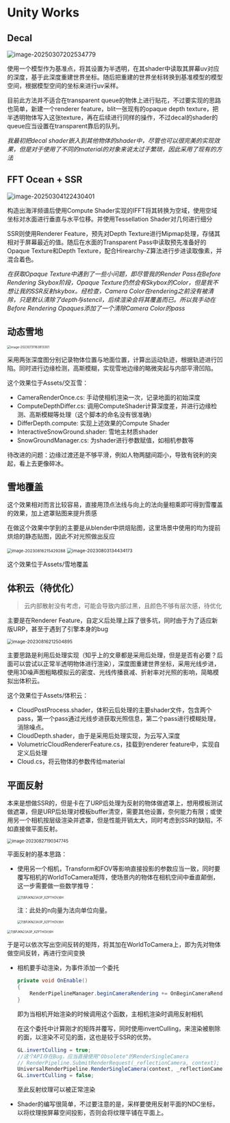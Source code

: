 # Unity Works

## Decal

![image-20250307202534779](./README.assets/image-20250307202534779.png)

使用一个模型作为基准点，将其设置为半透明，在其shader中读取其屏幕uv对应的深度，基于此深度重建世界坐标。随后把重建的世界坐标转换到基准模型的模型空间，根据模型空间的坐标来进行uv采样。

目前此方法并不适合在transparent queue的物体上进行贴花，不过要实现的思路也简单，新建一个renderer feature，blit一张现有的opaque depth texture，把半透明物体写入这张texture，再在后续进行同样的操作，不过decal的shader的queue应当设置在transparent靠后的队列。

*我最初把decal shader嵌入到其他物体的shader中，尽管也可以很完美的实现效果，但是对于使用了不同的material的对象来说太过于繁琐，因此采用了现有的方法*



## FFT Ocean + SSR	

![image-20250304122430401](./README.assets/image-20250304122430401.png)

构造出海洋频谱后使用Compute Shader实现的IFFT将其转换为空域，使用空域坐标对水面进行垂直与水平位移。并使用Tessellation Shader对几何进行细分

SSR则使用Renderer Feature，预先对Depth Texture进行Mipmap处理，存储其相对于屏幕最近的值。随后在水面的Transparent Pass中读取预先准备好的Opaque Texture和Depth Texture，配合Hirearchy-Z算法进行步进读取像素，并混合着色。

*在获取Opaque Texture中遇到了一些小问题，即尽管我的Render Pass在Before Rendering Skybox阶段，Opaque Texture仍然会有Skybox的Color，但是我不想让我的SSR反射skybox。经检查，Camera Color在rendering之前没有被清除，只是默认清除了depth与stencil，后续渲染会将其覆盖而已。所以我手动在Before Rendering Opaques添加了一个清除Camera Color的pass*

## 动态雪地



<img src="./README.assets/image-20230731163813301.png" alt="image-20230731163813301" style="zoom:50%;" />

采用两张深度图分别记录物体位置与地面位置，计算出运动轨迹，根据轨迹进行凹陷。同时进行边缘检测，高斯模糊，实现雪地边缘的略微突起与内部平滑凹陷。

这个效果位于Assets/交互雪：

- CameraRenderOnce.cs: 手动使相机渲染一次，记录地面的初始深度
- ComputeDepthDiffer.cs: 调用ComputeShader计算深度差，并进行边缘检测、高斯模糊等处理（这个脚本的命名没有很准确）
- DifferDepth.compute: 实现上述效果的Compute Shader
- InteractiveSnowGround.shader: 雪地主材质shader
- SnowGroundManager.cs: 为shader进行参数赋值，如相机参数等

待改进的问题：边缘过渡还是不够平滑，例如人物两腿间距小，导致有锐利的突起，看上去更像碎冰。



## 雪地覆盖

这个效果相对而言比较容易，直接用顶点法线与向上的法向量相乘即可得到雪覆盖的效果，加上遮罩贴图来提升质感

在做这个效果中学到的主要是从blender中烘焙贴图，这里场景中使用的均为提前烘焙的静态贴图，因此不对光照做出反应

<img src="./README.assets/image-20230816215429288.png" alt="image-20230816215429288" style="zoom:67%;" />

<img src="./README.assets/image-20230803134434173.png" alt="image-20230803134434173" style="zoom:75%;" />

这个效果位于Assets/雪地覆盖

## 体积云（待优化）

> 云内部散射没有考虑，可能会导致内部过黑，且颜色不够有层次感，待优化

主要是在Renderer Feature，自定义后处理上踩了很多坑，同时由于为了适应新版URP，甚至于遇到了引擎本身的bug

<img src="./README.assets/image-20230816212504895.png" alt="image-20230816212504895" style="zoom:75%;" />

主要思路是利用后处理实现（知乎上的文章都是采用后处理，但是是否有必要？后面可以尝试以正常半透明物体进行渲染），深度图重建世界坐标，采用光线步进，使用3D噪声图粗略模拟云的密度、光线传播衰减、折射率对光照的影响，简略模拟出体积云。

这个效果位于Assets/体积云：

- CloudPostProcess.shader，体积云后处理的主要shader文件，包含两个pass，第一个pass通过光线步进获取光照信息，第二个pass进行模糊处理，消除噪点。
- CloudDepth.shader，由于是采用后处理实现，为云写入深度
- VolumetricCloudRendererFeature.cs，挂载到renderer feature中，实现自定义后处理
- Cloud.cs，将云物体的参数传给material

## 平面反射

本来是想做SSR的，但是卡在了URP后处理为反射的物体做遮罩上，想用模板测试做遮罩，但是URP后处理对模板buffer清空，需要其他设置，奈何能力有限；或使用另一个相机按层级渲染并遮罩，但是性能开销太大，同时考虑到SSR的缺陷，不如直接做平面反射。

<img src="./README.assets/image-20230827190347745.png" alt="image-20230827190347745" style="zoom:70%;" />

平面反射的基本思路：

- 使用另一个相机，Transform和FOV等影响直接投影的参数应当一致，同时要覆写相机的WorldToCamera矩阵，使场景内的物体在相机空间中垂直颠倒，这一步需要做一些数学推导：

  <img src="./README.assets/平面反射图示.jpg" alt="7[BPJKN23A3P_XZPTHOV]6H" style="zoom:50%;" />

  注：此处的n向量为法向单位向量。

  <img src="./README.assets/平面反射公式推导1.jpg" alt="7[BPJKN23A3P_XZPTHOV]6H" style="zoom:50%;" />

<img src="./README.assets/平面反射公式推导2.jpg" alt="7[BPJKN23A3P_XZPTHOV]6H" style="zoom:50%;" />

于是可以依次写出空间反转的矩阵，将其加在WorldToCamera上，即为先对物体做空间反转，再进行空间变换

- 相机要手动渲染，为事件添加一个委托

  ```C#
  private void OnEnable()
  {
      RenderPipelineManager.beginCameraRendering += OnBeginCameraRendering;
  }
  ```

  即为当相机开始渲染的时候调用这个函数，主相机渲染时调用反射相机

  在这个委托中计算刚才的矩阵并覆写，同时使用invertCulling，来渲染被剔除的面，以渲染不可见的面，这也是较于SSR的优势。

  ```C#
  GL.invertCulling = true;
  //这个API存在Bug，应当直接使用"Obsolete"的RenderSingleCamera
  // RenderPipeline.SubmitRenderRequest(_reflectionCamera, context);
  UniversalRenderPipeline.RenderSingleCamera(context, _reflectionCamera);
  GL.invertCulling = false;
  ```

  至此反射纹理可以被正常渲染

- Shader的编写很简单，不过要注意的是，采样要使用反射平面的NDC坐标，以将纹理按屏幕空间投影，否则会将纹理平铺在平面上。

  

  

  

